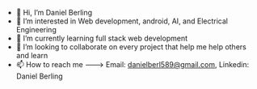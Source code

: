- 👋 Hi, I’m Daniel Berling
- 👀 I’m interested in Web development, android, AI, and Electrical Engineering
- 🌱 I’m currently learning full stack web development
- 💞️ I’m looking to collaborate on every project that help me help others and learn
- 📫 How to reach me ---> Email: danielberl589@gmail.com, Linkedin: Daniel Berling

<!---
danielberl589/danielberl589 is a ✨ special ✨ repository because its `README.md` (this file) appears on your GitHub profile.
You can click the Preview link to take a look at your changes.
--->
